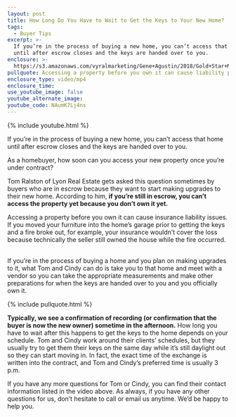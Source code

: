 ```yaml
---
layout: post
title: How Long Do You Have to Wait to Get the Keys to Your New Home?
tags:
  - Buyer Tips
excerpt: >-
  If you’re in the process of buying a new home, you can’t access that home
  until after escrow closes and the keys are handed over to you.
enclosure: >-
  https://s3.amazonaws.com/vyralmarketing/Gene+Agustin/2018/Gold+Star+Mortgage+Financial-+How+Soon+Can+I+Have+Access+to+the+Property%253F.mp4
pullquote: Accessing a property before you own it can cause liability problems.
enclosure_type: video/mp4
enclosure_time:
use_youtube_image: false
youtube_alternate_image:
youtube_code: NAumK7Lj4ns
---
```


{% include youtube.html %}

If you’re in the process of buying a new home, you can’t access that home until after escrow closes and the keys are handed over to you.

As a homebuyer, how soon can you access your new property once you’re under contract?

Tom Ralston of Lyon Real Estate gets asked this question sometimes by buyers who are in escrow because they want to start making upgrades to their new home. According to him, **if you’re still in escrow, you can’t access the property yet because you don’t own it yet.&nbsp;**

Accessing a property before you own it can cause insurance liability issues. If you moved your furniture into the home’s garage prior to getting the keys and a fire broke out, for example, your insurance wouldn’t cover the loss because technically the seller still owned the house while the fire occurred. &nbsp;

If you’re in the process of buying a home and you plan on making upgrades to it, what Tom and Cindy can do is take you to that home and meet with a vendor so you can take the appropriate measurements and make other preparations for when the keys are handed over to you and you officially own it.&nbsp;

{% include pullquote.html %}

**Typically, we see a confirmation of recording (or confirmation that the buyer is now the new owner) sometime in the afternoon.** How long you have to wait after this happens to get the keys to the home depends on your schedule. Tom and Cindy work around their clients’ schedules, but they usually try to get them their keys on the same day while it’s still daylight out so they can start moving in. In fact, the exact time of the exchange is written into the contract, and Tom and Cindy’s preferred time is usually 3 p.m.&nbsp;

If you have any more questions for Tom or Cindy, you can find their contact information listed in the video above. As always, if you have any other questions for us, don’t hesitate to call or email us anytime. We’d be happy to help you.
